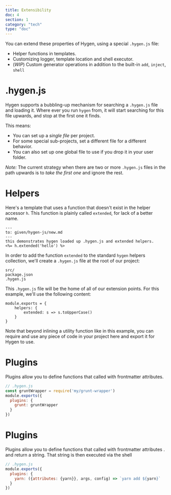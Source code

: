 ```yaml
---
title: Extensibility
doc: 4
section: 1
category: "tech"
type: "doc"
---
```


You can extend these properties of Hygen, using a special `.hygen.js` file:

* Helper functions in templates.
* Customizing logger, template location and shell executor.
* (_WIP_) Custom generator operations in addition to the built-in `add`, `inject`, `shell`

# .hygen.js

Hygen supports a bubbling-up mechanism for searching a `.hygen.js` file and loading it. Where ever you run `hygen` from, it will start searching for this file upwards, and stop at the first one it finds.

This means:

* You can set up a _single file_ per project.
* For some special sub-projects, set a different file for a different behavior.
* You can also set up one global file to use if you drop it in your user folder.

_Note:_ The current strategy when there are two or more `.hygen.js` files in the path upwards is to _take the first one_ and ignore the rest.

# Helpers

Here's a template that uses a function that doesn't exist in the helper accessor `h`. This function is plainly called `extended`, for lack of a better name.

```yaml{5}
---
to: given/hygen-js/new.md
---
this demonstrates hygen loaded up .hygen.js and extended helpers.
<%= h.extended('hello') %>
```

In order to add the function `extended` to the standard `hygen` helpers collection, we'll create a `.hygen.js` file at the root of our project:

```
src/
package.json
.hygen.js
```

This `.hygen.js` file will be the home of all of our extension points. For this example, we'll use the following content:

```javascript{3}
module.exports = {
    helpers: {
        extended: s => s.toUpperCase()
    }
}
```

Note that beyond inlining a utility function like in this example, you can require and use any piece of code in your project here and export it for Hygen to use.

# Plugins

Plugins allow you to define functions that called with frontmatter attributes.

```js
// .hygen.js
const gruntWrapper = require('my/grunt-wrapper')
module.exports({
  plugins: {
    grunt: gruntWrapper
  }
})

```

# Plugins

Plugins allow you to define functions that called with frontmatter attributes
. and return a string.  That string is then executed via the shell

```js
// .hygen.js
module.exports({
  plugins: {
    yarn: ({attributes: {yarn}}, args, config) => `yarn add ${yarn}`
  }
})

```
